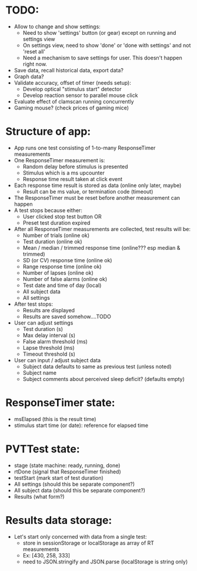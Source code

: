 # TODO:
* Allow to change and show settings:
    * Need to show 'settings' button (or gear) except on running and settings view
    * On settings view, need to show 'done' or 'done with settings' and not 'reset all'
    * Need a mechanism to save settings for user. This doesn't happen right now. 
* Save data, recall historical data, export data?
* Graph data?
* Validate accuracy, offset of timer (needs setup):
    * Develop optical "stimulus start" detector
    * Develop reaction sensor to parallel mouse click
* Evaluate effect of clamscan running concurrently
* Gaming mouse? (check prices of gaming mice)

# Structure of app:
* App runs one test consisting of 1-to-many ResponseTimer measurements
* One ResponseTimer measurement is:
  * Random delay before stimulus is presented
  * Stimulus which is a ms upcounter
  * Response time result taken at click event
* Each response time result is stored as data (online only later, maybe)
  * Result can be ms value, or termination code (timeout)
* The ResponseTimer must be reset before another measurement can happen
* A test stops because either:
  * User clicked stop test button OR
  * Preset test duration expired
* After all ResponseTimer measurements are collected, test results will be:
  * Number of trials (online ok)
  * Test duration (online ok)
  * Mean / median / trimmed response time (online??? esp median & trimmed)
  * SD (or CV) response time (online ok)
  * Range response time (online ok)
  * Number of lapses (online ok)
  * Number of false alarms (online ok)
  * Test date and time of day (local)
  * All subject data
  * All settings
* After test stops: 
  * Results are displayed
  * Results are saved somehow....TODO
* User can adjust settings
  * Test duration (s)
  * Max delay interval (s)
  * False alarm threshold (ms)
  * Lapse threshold (ms)
  * Timeout threshold (s)
* User can input / adjust subject data
  * Subject data defaults to same as previous test (unless noted)
  * Subject name
  * Subject comments about perceived sleep deficit? (defaults empty)

# ResponseTimer state:
* msElapsed (this is the result time)
* stimulus start time (or date): reference for elapsed time

# PVTTest state:
* stage (state machine: ready, running, done)
* rtDone (signal that ResponseTimer finished)
* testStart (mark start of test duration)
* All settings (should this be separate component?)
* All subject data (should this be separate component?)
* Results (what form?)

# Results data storage:
* Let's start only concerned with data from a single test:
  * store in sessionStorage or localStorage as array of RT measurements
  * Ex: [430, 258, 333]
  * need to JSON.stringify and JSON.parse (localStorage is string only)
